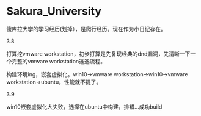 # Sakura_University
傻库拉大学的学习经历(划掉），是爬行经历。现在作为小日记存在。

3.8

打算挖vmware workstation，初步打算是先复现经典的dnd漏洞，先清晰一下一个完整的vmware workstation逃逸流程。

构建环境ing，嵌套虚拟化。win10->vmware workstation->win10->vmware workstation->ubuntu，性能就不提了。

3.9

win10嵌套虚拟化大失败，选择在ubuntu中构建，排错...成功build